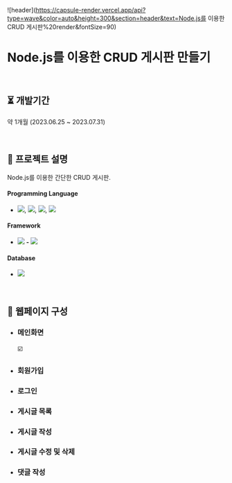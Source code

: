 
![header](https://capsule-render.vercel.app/api?type=wave&color=auto&height=300&section=header&text=Node.js를 이용한 CRUD 게시판%20render&fontSize=90)


# Node.js를 이용한 CRUD 게시판 만들기
<br>

## ⏳ 개발기간

약 1개월 (2023.06.25 ~ 2023.07.31)

<br/>

## 📖 프로젝트 설명

Node.js를 이용한 간단한 CRUD 게시판.

####  Programming Language

* <img src="https://img.shields.io/badge/HTML5-E34F26?style=flat&logo=HTML5&logoColor=white">, <img src="https://img.shields.io/badge/CSS3-1572B6?style=flat&logo=CSS3&logoColor=white">, <img src="https://img.shields.io/badge/jQuery-0769AD?style=flat&logo=jQuery&logoColor=white">, 
  <img src="https://img.shields.io/badge/Javascript-F7DF1E?style=flat&logo=Javascript&logoColor=white"><br>

####  Framework

* <img src="https://img.shields.io/badge/Nodejs-339933?style=flat&logo=Node.js&logoColor=white"> **-** <img src="https://img.shields.io/badge/Express-000000?style=flat&logo=Express&logoColor=white">

####  Database

* <img src="https://img.shields.io/badge/MySQL-4479A1?style=flat&logo=MySQL&logoColor=white"><br>

<br/>

## 📄 웹페이지 구성

 * ### 메인화면
   ☑️

 * ### 회원가입

 * ### 로그인

 * ### 게시글 목록

 * ### 게시글 작성

 * ### 게시글 수정 및 삭제

 * ### 댓글 작성
